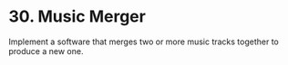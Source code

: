 # 30. Music Merger

Implement a software that merges two or more music tracks together to produce a new one.
